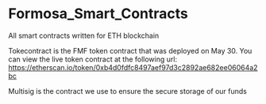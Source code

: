 # Formosa_Smart_Contracts
All smart contracts written for ETH blockchain

Tokecontract is the FMF token contract that was deployed on May 30.
You can view the live token contract at the following url:
https://etherscan.io/token/0xb4d0fdfc8497aef97d3c2892ae682ee06064a2bc

Multisig is the contract we use to ensure the secure storage of our funds
